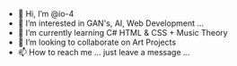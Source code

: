 - 👋 Hi, I’m @io-4
- 👀 I’m interested in GAN's, AI, Web Development ...
- 🌱 I’m currently learning C# HTML & CSS + Music Theory
- 💞️ I’m looking to collaborate on Art Projects
- 📫 How to reach me ... just leave a message ...

<!---
io-4/io-4 is a ✨ special ✨ repository because its `README.md` (this file) appears on your GitHub profile.
You can click the Preview link to take a look at your changes.
--->
